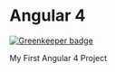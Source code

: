 # Angular 4

[![Greenkeeper badge](https://badges.greenkeeper.io/jeffersonswartz/angular4.svg)](https://greenkeeper.io/)

My First Angular 4 Project